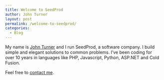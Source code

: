 ```yaml
---
title: Welcome to SeedProd
author: John Turner
layout: post
permalink: /welcome-to-seedprod/
categories:
  - Blog
---
```

My name is [John Turner][1] and I run SeedProd, a software company. I build simple and elegant solutions to common problems. I&#8217;ve been coding for over 10 years in languages like PHP, Javascript, Python, ASP.NET and Cold Fusion.

Feel free to [contact me][2].

 [1]: /about/
 [2]: /contact/ "Contact"
